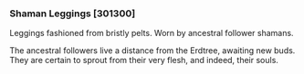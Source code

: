 ### Shaman Leggings [301300]

Leggings fashioned from bristly pelts. Worn by ancestral follower shamans.

The ancestral followers live a distance from the Erdtree, awaiting new buds. They are certain to sprout from their very flesh, and indeed, their souls.